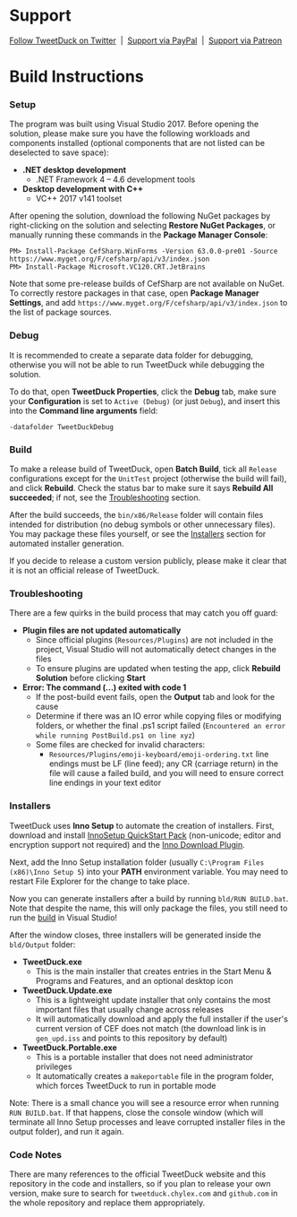# Support

[Follow TweetDuck on Twitter](https://twitter.com/TryMyAwesomeApp) &nbsp;|&nbsp; [Support via PayPal](https://paypal.me/chylex) &nbsp;|&nbsp; [Support via Patreon](https://www.patreon.com/chylex)

# Build Instructions

### Setup

The program was built using Visual Studio 2017. Before opening the solution, please make sure you have the following workloads and components installed (optional components that are not listed can be deselected to save space):
* **.NET desktop development**
  * .NET Framework 4 – 4.6 development tools
* **Desktop development with C++**
  * VC++ 2017 v141 toolset

After opening the solution, download the following NuGet packages by right-clicking on the solution and selecting **Restore NuGet Packages**, or manually running these commands in the **Package Manager Console**:
```
PM> Install-Package CefSharp.WinForms -Version 63.0.0-pre01 -Source https://www.myget.org/F/cefsharp/api/v3/index.json
PM> Install-Package Microsoft.VC120.CRT.JetBrains
```

Note that some pre-release builds of CefSharp are not available on NuGet. To correctly restore packages in that case, open **Package Manager Settings**, and add `https://www.myget.org/F/cefsharp/api/v3/index.json` to the list of package sources.

### Debug

It is recommended to create a separate data folder for debugging, otherwise you will not be able to run TweetDuck while debugging the solution.

To do that, open **TweetDuck Properties**, click the **Debug** tab, make sure your **Configuration** is set to `Active (Debug)` (or just `Debug`), and insert this into the **Command line arguments** field:
```
-datafolder TweetDuckDebug
```

### Build

To make a release build of TweetDuck, open **Batch Build**, tick all `Release` configurations except for the `UnitTest` project (otherwise the build will fail), and click **Rebuild**. Check the status bar to make sure it says **Rebuild All succeeded**; if not, see the [Troubleshooting](#troubleshooting) section.

After the build succeeds, the `bin/x86/Release` folder will contain files intended for distribution (no debug symbols or other unnecessary files). You may package these files yourself, or see the [Installers](#installers) section for automated installer generation.

If you decide to release a custom version publicly, please make it clear that it is not an official release of TweetDuck.

### Troubleshooting

There are a few quirks in the build process that may catch you off guard:

- **Plugin files are not updated automatically**
  - Since official plugins (`Resources/Plugins`) are not included in the project, Visual Studio will not automatically detect changes in the files
  - To ensure plugins are updated when testing the app, click **Rebuild Solution** before clicking **Start**
- **Error: The command (...) exited with code 1**
  - If the post-build event fails, open the **Output** tab and look for the cause
  - Determine if there was an IO error while copying files or modifying folders, or whether the final .ps1 script failed (`Encountered an error while running PostBuild.ps1 on line xyz`)
  - Some files are checked for invalid characters:
    - `Resources/Plugins/emoji-keyboard/emoji-ordering.txt` line endings must be LF (line feed); any CR (carriage return) in the file will cause a failed build, and you will need to ensure correct line endings in your text editor

### Installers

TweetDuck uses **Inno Setup** to automate the creation of installers. First, download and install [InnoSetup QuickStart Pack](http://www.jrsoftware.org/isdl.php) (non-unicode; editor and encryption support not required) and the [Inno Download Plugin](https://code.google.com/archive/p/inno-download-plugin).

Next, add the Inno Setup installation folder (usually `C:\Program Files (x86)\Inno Setup 5`) into your **PATH** environment variable. You may need to restart File Explorer for the change to take place.

Now you can generate installers after a build by running `bld/RUN BUILD.bat`. Note that despite the name, this will only package the files, you still need to run the [build](#build) in Visual Studio!

After the window closes, three installers will be generated inside the `bld/Output` folder:
* **TweetDuck.exe**
  * This is the main installer that creates entries in the Start Menu & Programs and Features, and an optional desktop icon
* **TweetDuck.Update.exe**
  * This is a lightweight update installer that only contains the most important files that usually change across releases
  * It will automatically download and apply the full installer if the user's current version of CEF does not match (the download link is in `gen_upd.iss` and points to this repository by default)
* **TweetDuck.Portable.exe**
  * This is a portable installer that does not need administrator privileges
  * It automatically creates a `makeportable` file in the program folder, which forces TweetDuck to run in portable mode

Note: There is a small chance you will see a resource error when running `RUN BUILD.bat`. If that happens, close the console window (which will terminate all Inno Setup processes and leave corrupted installer files in the output folder), and run it again.

### Code Notes

There are many references to the official TweetDuck website and this repository in the code and installers, so if you plan to release your own version, make sure to search for `tweetduck.chylex.com` and `github.com` in the whole repository and replace them appropriately.
